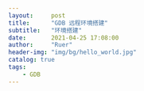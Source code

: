 ```yaml
---
layout:     post
title:      "GDB 远程环境搭建"
subtitle:   "环境搭建"
date:       2021-04-25 17:08:00
author:     "Ruer"
header-img: "img/bg/hello_world.jpg"
catalog: true
tags:
    - GDB
---
```


